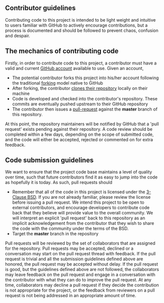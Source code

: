 ## Contributor guidelines

Contributing code to this project is intended to be light weight and intuitive to users familiar with GitHub to actively encourage contributions, but a process is documented and should be followed to prevent chaos, confusion and despair.  

## The mechanics of contributing code
Firstly, in order to contribute code to this project, a contributor must have a valid and current [GitHub account](https://help.github.com/articles/set-up-git) available to use.  Given an account,
* The potential contributor forks this project into his/her account following the traditional [forking](https://help.github.com/articles/fork-a-repo) model native to GitHub
* After forking, the contributor [clones their repository](https://help.github.com/articles/create-a-repo) locally on their machine
* Code is developed and checked into the contributor's repository.  These commits are eventually pushed upstream to their GitHub repository
* The contributor then issues a [pull-request](https://help.github.com/articles/using-pull-requests) against the **master** branch of this repository.

At this point, the repository maintainers will be notified by GitHub that a 'pull request' exists pending against their repository.  A code review should be completed within a few days, depending on the scope of submitted code, and the code will either be accepted, rejected or commented on for extra feedback.

## Code submission guidelines
We want to ensure that the project code base maintains a level of quality over time, such that future contributors find it as easy to jump into the code as hopefully it is today.  As such, pull requests should
* Remember that all of the code in this project is licensed under the [3-Clause BSD]( http://choosealicense.com/licenses/bsd-3-clause/ ).  If you are not already familiar, please review the license before issuing a pull request.  We intend this project to be open to external contributors, and encourage developers to contribute code back that they believe will provide value to the overall community.  We will interpret an explicit 'pull request' back to this repository as an implicit acknowledgement from the contributor that they wish to share the code with the community under the terms of the BSD.
* Target the **master** branch in the repository

Pull requests will be reviewed by the set of collaborators that are assigned for the repository.  Pull requests may be accepted, declined or a conversation may start on the pull request thread with feedback.  If the pull request is trivial and all the submission guidelines defined above are honored, the pull request may be accepted without delay.  If the pull request is good, but the guidelines defined above are not followed, the collaborators may leave feedback on the pull request and engage in a conversation with the contributor with what they can do to improve the pull request.  At any time, collaborators may decline a pull request if they decide the contribution is not appropriate for the project, or the feedback from reviewers on a pull request is not being addressed in an appropriate amount of time.

